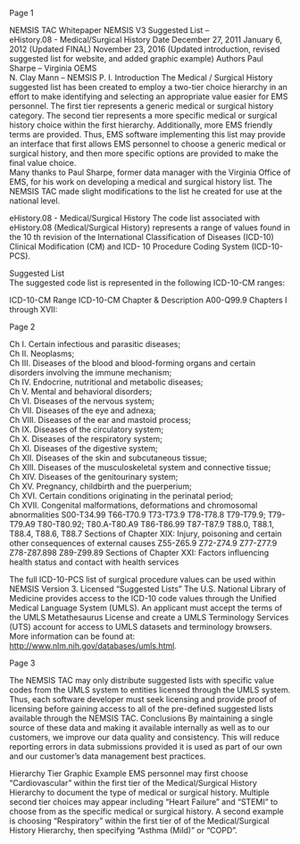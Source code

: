 

 
 
Page 1 
 
   
NEMSIS TAC Whitepaper 
NEMSIS V3 Suggested List –  
eHistory.08 - Medical/Surgical History 
Date 
December 27, 2011 
January 6, 2012 (Updated FINAL) 
November 23, 2016 (Updated introduction, revised suggested list for website, and added graphic example) 
Authors 
Paul Sharpe – Virginia OEMS  
N. Clay Mann – NEMSIS P. I. 
Introduction 
The Medical / Surgical History suggested list has been created to employ a two-tier choice hierarchy in an 
effort to make identifying and selecting an appropriate value easier for EMS personnel. The first tier 
represents a generic medical or   surgical history category. The second tier represents a more specific 
medical or surgical history choice within the first hierarchy.  Additionally, more EMS friendly terms are 
provided.  Thus, EMS software implementing this list may provide an interface that first allows EMS 
personnel to choose a generic medical or surgical history, and then more specific options are provided to 
make the final value choice.  
Many thanks to Paul Sharpe,  former data manager with the Virginia Office of EMS,  for his work on 
developing a medical and surgical history list.  The NEMSIS TAC made slight modifications to the list he 
created for use at the national level. 
 
eHistory.08 - Medical/Surgical History 
The code list associated with eHistory.08 (Medical/Surgical History) represents a range of values found in 
the 10
th
 revision of the International Classification of Diseases (ICD-10) Clinical Modification (CM) and ICD-
10 Procedure Coding System (ICD-10-PCS).  
 
Suggested List  
The suggested code list is represented in the following ICD-10-CM ranges: 
 
ICD-10-CM Range ICD-10-CM Chapter & Description 
A00-Q99.9 Chapters I through XVII: 

 
 
Page 2 
 
   
Ch I. Certain infectious and parasitic diseases;  
Ch II. Neoplasms;  
Ch III. Diseases of the blood and blood-forming organs and 
certain disorders involving the immune mechanism;  
Ch IV. Endocrine, nutritional and metabolic diseases;  
Ch V. Mental and behavioral disorders;  
Ch VI. Diseases of the nervous system;  
Ch VII. Diseases of the eye and adnexa;  
Ch VIII. Diseases of the ear and mastoid process;  
Ch IX. Diseases of the circulatory system;  
Ch X. Diseases of the respiratory system;  
Ch XI. Diseases of the digestive system;  
Ch XII. Diseases of the skin and subcutaneous tissue;  
Ch XIII. Diseases of the musculoskeletal system and connective 
tissue;  
Ch XIV. Diseases of the genitourinary system;  
Ch XV. Pregnancy, childbirth and the puerperium;  
Ch XVI. Certain conditions originating in the perinatal period;  
Ch XVII. Congenital malformations, deformations and 
chromosomal abnormalities 
S00-T34.99 
T66-T70.9 
T73-T73.9 
T78-T78.8 
T79-T79.9; T79-T79.A9 
T80-T80.92; T80.A-T80.A9 
T86-T86.99 
T87-T87.9 
T88.0, T88.1,  T88.4, T88.6, 
T88.7 
Sections of Chapter XIX: Injury, poisoning and certain other 
consequences of external causes 
Z55-Z65.9 
Z72-Z74.9 
Z77-Z77.9 
Z78-Z87.898 
Z89-Z99.89 
Sections of Chapter XXI: Factors influencing health status and 
contact with health services 
 
The full ICD-10-PCS list of surgical procedure values can be used within NEMSIS Version 3. 
Licensed “Suggested Lists” 
The U.S. National Library of Medicine provides access to the ICD-10 code values through the Unified 
Medical Language System (UMLS).  An applicant must accept the terms of the UMLS Metathesaurus License 
and create a UMLS Terminology Services (UTS) account for access to UMLS datasets and terminology 
browsers.  
More information can be found at: http://www.nlm.nih.gov/databases/umls.html.   

 
 
Page 3 
 
   
The NEMSIS TAC may only distribute suggested lists with specific value codes from the UMLS system to 
entities licensed through the UMLS system.  Thus, each software developer must seek licensing and provide 
proof of licensing before gaining access to all of the pre-defined suggested lists available through the 
NEMSIS TAC. 
Conclusions 
By maintaining a single source of these data and making it available internally as well as to our customers, 
we improve our data quality and consistency. This will reduce reporting errors in data submissions provided 
it is used as part of our own and our customer’s data management best practices. 
 
Hierarchy Tier Graphic Example 
EMS personnel may first choose “Cardiovascular” within the first tier of the Medical/Surgical History 
Hierarchy to document the type of medical or surgical history.  Multiple second tier choices may appear 
including “Heart Failure” and “STEMI” to choose from as the specific medical or surgical history. 
A second example is choosing “Respiratory” within the first tier of of   the Medical/Surgical History 
Hierarchy, then specifying “Asthma (Mild)” or “COPD”. 
 
 